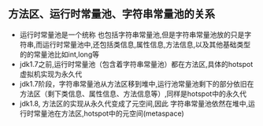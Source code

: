 ## 方法区、运行时常量池、字符串常量池的关系

- 运行时常量池是一个统称 也包括字符串常量池,但是字符串常量池放的只是字符串,而运行时常量池中,还包括类信息,属性信息,方法信息,以及其他基础类型的的常量池比如int,long等
- jdk1.7之前,运行时常量池（包含着字符串常量池）都在方法区,具体的hotspot虚拟机实现为永久代
- jdk1.7阶段，字符串常量池从方法区移到堆中,运行池常量池剩下的部分依旧在方法区（剩下类信息、属性信息、方法信息等）,同样是hotspot中的永久代
- jdk1.8, 方法区的实现从永久代变成了元空间,因此 字符串常量池依然在堆中,运行时常量池在方法区,hotspot中的元空间(metaspace)